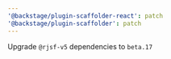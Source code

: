 ```yaml
---
'@backstage/plugin-scaffolder-react': patch
'@backstage/plugin-scaffolder': patch
---
```


Upgrade `@rjsf-v5` dependencies to `beta.17`
